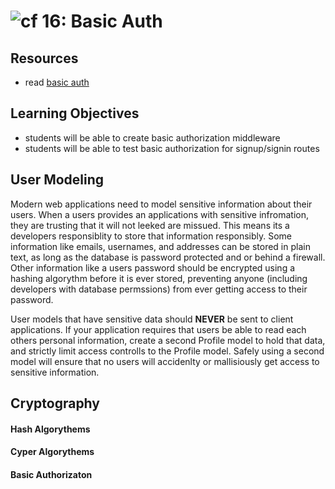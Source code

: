 ![cf](http://i.imgur.com/7v5ASc8.png) 16: Basic Auth
===

## Resources
* read [basic auth](https://en.wikipedia.org/wiki/Basic_access_authentication)

## Learning Objectives
* students will be able to create basic authorization middleware
* students will be able to test basic authorization for signup/signin routes

## User Modeling
Modern web applications need to model sensitive information about their users. When a users provides an applications with sensitive infromation, they are trusting that it will not leeked are missued. This means its a developers responsiblity to store that information responsibly. Some information like emails, usernames, and addresses can be stored in plain text, as long as the database is password protected and or behind a firewall. Other information like a users password should be encrypted using a hashing algorythm before it is ever stored, preventing anyone (including developers with database permssions) from ever getting access to their password.  

User models that have sensitive data should **NEVER** be sent to client applications. If your application requires that users be able to read each others personal information, create a second Profile model to hold that data, and strictly limit access controlls to the Profile model. Safely using a second model will ensure that no users will accidenlty or mallisiously get access to sensitive information. 

## Cryptography 
#### Hash Algorythems
#### Cyper Algorythems


#### Basic Authorizaton


